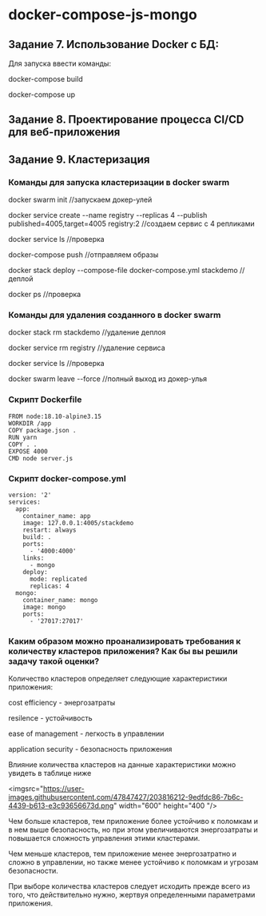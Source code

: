# docker-compose-js-mongo

## Задание 7. Использование Docker с БД:
 
Для запуска ввести команды: 

docker-compose build

docker-compose up

## Задание 8. Проектирование процесса CI/CD для веб-приложения



## Задание 9. Кластеризация

### Команды для запуска кластеризации в docker swarm

docker swarm init //запускаем докер-улей

docker service create --name registry --replicas 4 --publish published=4005,target=4005 registry:2 //создаем сервис с 4 репликами

docker service ls //проверка

docker-compose push //отправляем образы

docker stack deploy --compose-file docker-compose.yml stackdemo //деплой

docker ps //проверка

### Команды для удаления созданного в docker swarm

docker stack rm stackdemo //удаление деплоя

docker service rm registry //удаление сервиса

docker service ls //проверка

docker swarm leave --force //полный выход из докер-улья

### Скрипт Dockerfile

```
FROM node:18.10-alpine3.15
WORKDIR /app
COPY package.json .
RUN yarn
COPY . .
EXPOSE 4000
CMD node server.js
```

### Скрипт docker-compose.yml

```
version: '2'
services:
  app:
    container_name: app
    image: 127.0.0.1:4005/stackdemo
    restart: always
    build: .
    ports:
      - '4000:4000'
    links:
      - mongo
    deploy:
      mode: replicated
      replicas: 4
  mongo:
    container_name: mongo
    image: mongo
    ports:
      - '27017:27017'
```

### Каким образом можно проанализировать требования к количеству кластеров приложения? Как бы вы решили задачу такой оценки?

Количество кластеров определяет следующие характеристики приложения:

cost efficiency - энергозатраты

resilence - устойчивость

ease of management - легкость в управлении

application security - безопасность приложения

Влияние количества кластеров на данные характеристики можно увидеть в таблице ниже

<imgsrc="https://user-images.githubusercontent.com/47847427/203816212-9edfdc86-7b6c-4439-b613-e3c93656673d.png" width="600" height="400 "/>

Чем больше кластеров, тем приложение более устойчиво к поломкам и в нем выше безопасность, но при этом увеличиваются энергозатраты и повышается сложность управления этими кластерами.

Чем меньше кластеров, тем приложение менее энергозатратно и сложно в управлении, но также менее устойчиво к поломкам и угрозам безопасности.

При выборе количества кластеров следует исходить прежде всего из того, что действительно нужно, жертвуя определенными параметрами приложения.
